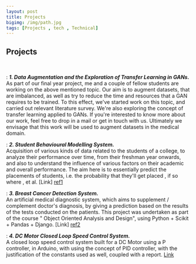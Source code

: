 ```yaml
---
layout: post
title: Projects
bigimg: /img/path.jpg
tags: [Projects , tech , Technical]
---
```


## **Projects**
<br/>

:  **_1. Data Augmentation and the Exploration of Transfer Learning in GANs._**
As part of our final year project, me and a couple of fellow students are working on the above mentioned topic. Our aim is to augment datasets, that are imbalanced, as well as try to reduce the time and resources that a GAN requires to be trained. To this effect, we've started work on this topic, and carried out relevant literature survey. We're also exploring the concept of transfer learning applied to GANs. If you're interested to know more about our work, feel free to drop in a mail or get in touch with us. Ultimately we envisage that this work will be used to augment datasets in the medical domain.
<br/>

:  **_2. Student Behavioural Modelling System._**  
Acquisition of various kinds of data related to the students of a college, to analyze their performance over time, from their freshman year onwards, and also to understand the influence of various factors on their academic and overall performance. The aim here is to essentially predict the placements of students, i.e. the probability that they'll get placed , if so where , et al. [Link] [ref1]
<br/>

:  **_3. Breast Cancer Detection System._**  
An artificial medical diagnostic system, which aims to supplement / complement doctor's diagnosis, by giving a prediction based on the results of the tests conducted on the patients. This project was undertaken as part of the course " Object Oriented Analysis and Design", using Python + Scikit + Pandas + Django. [Link] [ref2]
<br/>

:  **_4. DC Motor Closed Loop Speed Control System._**  
A closed loop speed control system built for a DC Motor using a P controller, in Arduino, with using the concept of PID controller, with the justification of the constants used as well, coupled with a report. [Link][ref3]
<br/>


[ref1]: https://github.com/py-ranoid/Elementary
[ref2]: https://github.com/siddharthdivi/Cancer-Detection
[ref3]: https://github.com/siddharthdivi/Closed-Loop-DC-Motor-Speed-Control-System
[ref4]: https://github.com/siddharthdivi/EdgeML
